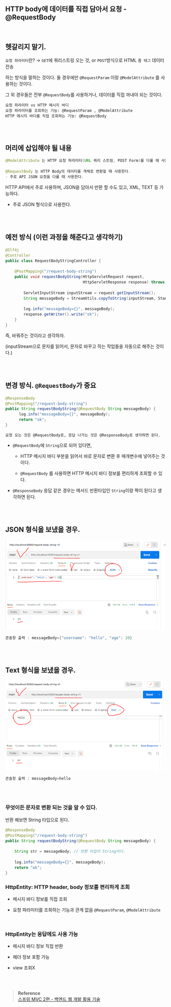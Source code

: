 ## HTTP body에 데이터를 직접 담아서 요청 - @RequestBody

<br/>

## 헷갈리지 말기.

`요청 파라미터`란? → `GET`에 쿼리스트링 오는 것, or `POST`방식으로 HTML `폼 태그` 데이터 전송

하는 방식을 말하는 것이다. 둘 경우에만 `@RequestParam` 이랑 `@ModelAttribute` 를 사용하는 것이다.

그 외 경우들은 전부 `@RequestBody`를 사용하거나, 데이터를 직접 꺼내야 되는 것이다.

```
요청 파라미터 vs HTTP 메시지 바디
요청 파라미터를 조회하는 기능: @RequestParam , @ModelAttribute
HTTP 메시지 바디를 직접 조회하는 기능: @RequestBody
```

<br/><br/>

## 머리에 삽입해야 될 내용

```java
@ModelAttribute 는 HTTP 요청 파라미터(URL 쿼리 스트링, POST Form)를 다룰 때 사용한다.

@RequestBody 는 HTTP Body의 데이터를 객체로 변환할 때 사용한다. 
- 주로 API JSON 요청을 다룰 때 사용한다.
```

HTTP API에서 주로 사용하며, JSON을 담아서 반환 할 수도 있고, XML, TEXT 등 가능하다.

- 주로 JSON 형식으로 사용한다.

<br/><br/>

## 예전 방식 (이런 과정을 해준다고 생각하기)

```java
@Slf4j
@Controller
public class RequestBodyStringController {
    
    @PostMapping("/request-body-string")
    public void requestBodyString(HttpServletRequest request, 
                                  HttpServletResponse response) throws IOException {
        
        ServletInputStream inputStream = request.getInputStream();
        String messageBody = StreamUtils.copyToString(inputStream, StandardCharsets.UTF_8);
        
        log.info("messageBody={}", messageBody);
        response.getWriter().write("ok");
    }
}
```

즉, 바꿔주는 것이라고 생각하자. 

(inputStream으로 문자를 읽어서, 문자로 바꾸고 하는 작업들을 자동으로 해주는 것이다.)

<br/><br/>

## 변경 방식. `@RequestBody`가 중요

```java
@ResponseBody
@PostMapping("/request-body-string")
public String requestBodyString(@RequestBody String messageBody) {
	  log.info("messageBody={}", messageBody);
	  return "ok";
}
```

```
요청 오는 것은 @RequestBody로, 응답 나가는 것은 @ResponseBody로 생각하면 된다.
```

- `@RequestBody`에 `String`으로 되어 있다면,

    - HTTP 메시지 바디 부분을 읽어서 바로 문자로 변환 후 매개변수에 넣어주는 것이다.

    - `@RequestBody` 를 사용하면 HTTP 메시지 바디 정보를 편리하게 조회할 수 있다.

- `@ResponseBody` 응답 같은 경우는 메서드 반환타입인 `String`이랑 짝이 된다고 생각하면 된다.

<br/><br/>

## JSON 형식을 보냈을 경우.

![이미지](/programming/img/입문66.PNG)

```java
콘솔창 출력 : messageBody={"username": "hello", "age": 20}
```


<br/><br/>

## Text 형식을 보냈을 경우.

![이미지](/programming/img/입문67.PNG)

```java
콘솔창 출력 : messageBody=hello
```

<br/><br/>

### 무엇이든 문자로 변환 되는 것을 알 수 있다.

반환 해보면 String 타입으로 된다.

```java
@ResponseBody
@PostMapping("/request-body-string")
public String requestBodyString(@RequestBody String messageBody) {

    String str = messageBody; // 반환 타입이 String이다.
    
    log.info("messageBody={}", messageBody);
    return "ok";
}
```

### HttpEntity: HTTP header, body 정보를 편리하게 조회

- 메시지 바디 정보를 직접 조회

- 요청 파라미터를 조회하는 기능과 관계 없음 `@RequestParam`, `@ModelAttribute`

<br/>

### HttpEntity는 응답에도 사용 가능

- 메시지 바디 정보 직접 반환

- 헤더 정보 포함 가능
- view 조회X




<br/><br/>

>**Reference** <br/>[스프링 MVC 2편 - 백엔드 웹 개발 활용 기술](https://www.inflearn.com/course/%EC%8A%A4%ED%94%84%EB%A7%81-mvc-2/dashboard)